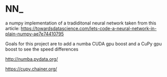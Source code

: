 # NN_
a numpy implementation of a tradiditonal neural network taken from this article: https://towardsdatascience.com/lets-code-a-neural-network-in-plain-numpy-ae7e74410795

Goals for this project are to add a numba CUDA gpu boost and a CuPy gpu boost to see the speed differences

http://numba.pydata.org/


https://cupy.chainer.org/

